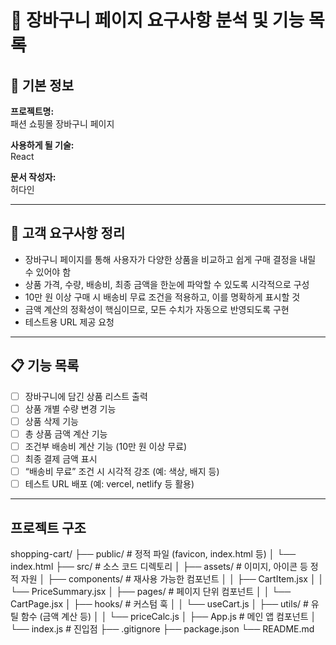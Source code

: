 # 🛒 장바구니 페이지 요구사항 분석 및 기능 목록

## 📌 기본 정보

**프로젝트명:**  
패션 쇼핑몰 장바구니 페이지

**사용하게 될 기술:**  
React

**문서 작성자:**  
허다인

---

## 📝 고객 요구사항 정리

- 장바구니 페이지를 통해 사용자가 다양한 상품을 비교하고 쉽게 구매 결정을 내릴 수 있어야 함
- 상품 가격, 수량, 배송비, 최종 금액을 한눈에 파악할 수 있도록 시각적으로 구성
- 10만 원 이상 구매 시 배송비 무료 조건을 적용하고, 이를 명확하게 표시할 것
- 금액 계산의 정확성이 핵심이므로, 모든 수치가 자동으로 반영되도록 구현
- 테스트용 URL 제공 요청

---

## 📋 기능 목록

- [ ] 장바구니에 담긴 상품 리스트 출력
- [ ] 상품 개별 수량 변경 기능
- [ ] 상품 삭제 기능
- [ ] 총 상품 금액 계산 기능
- [ ] 조건부 배송비 계산 기능 (10만 원 이상 무료)
- [ ] 최종 결제 금액 표시
- [ ] “배송비 무료” 조건 시 시각적 강조 (예: 색상, 배지 등)
- [ ] 테스트 URL 배포 (예: vercel, netlify 등 활용)

---

##  프로젝트 구조
shopping-cart/
├── public/ # 정적 파일 (favicon, index.html 등)
│ └── index.html
├── src/ # 소스 코드 디렉토리
│ ├── assets/ # 이미지, 아이콘 등 정적 자원
│ ├── components/ # 재사용 가능한 컴포넌트
│ │ ├── CartItem.jsx
│ │ └── PriceSummary.jsx
│ ├── pages/ # 페이지 단위 컴포넌트
│ │ └── CartPage.jsx
│ ├── hooks/ # 커스텀 훅
│ │ └── useCart.js
│ ├── utils/ # 유틸 함수 (금액 계산 등)
│ │ └── priceCalc.js
│ ├── App.js # 메인 앱 컴포넌트
│ └── index.js # 진입점
├── .gitignore
├── package.json
└── README.md

